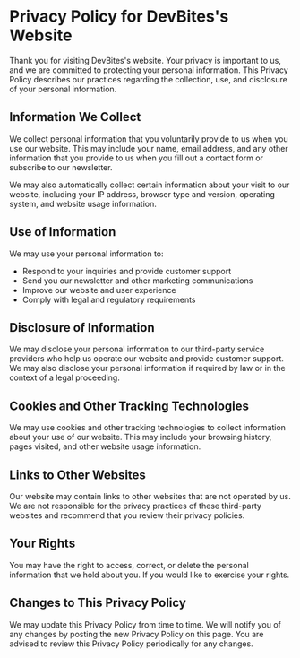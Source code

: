 # Privacy Policy for DevBites's  Website



Thank you for visiting DevBites's  website. Your privacy is important to us, and we are committed to protecting your personal information. This Privacy Policy describes our practices regarding the collection, use, and disclosure of your personal information.

## Information We Collect

We collect personal information that you voluntarily provide to us when you use our website. This may include your name, email address, and any other information that you provide to us when you fill out a contact form or subscribe to our newsletter.

We may also automatically collect certain information about your visit to our website, including your IP address, browser type and version, operating system, and website usage information.

## Use of Information

We may use your personal information to:

- Respond to your inquiries and provide customer support
- Send you our newsletter and other marketing communications
- Improve our website and user experience
- Comply with legal and regulatory requirements

## Disclosure of Information

We may disclose your personal information to our third-party service providers who help us operate our website and provide customer support. We may also disclose your personal information if required by law or in the context of a legal proceeding.

## Cookies and Other Tracking Technologies

We may use cookies and other tracking technologies to collect information about your use of our website. This may include your browsing history, pages visited, and other website usage information.

## Links to Other Websites

Our website may contain links to other websites that are not operated by us. We are not responsible for the privacy practices of these third-party websites and recommend that you review their privacy policies.

## Your Rights

You may have the right to access, correct, or delete the personal information that we hold about you. If you would like to exercise your rights.

## Changes to This Privacy Policy

We may update this Privacy Policy from time to time. We will notify you of any changes by posting the new Privacy Policy on this page. You are advised to review this Privacy Policy periodically for any changes.

